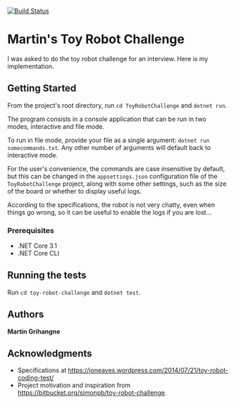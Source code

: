 [![Build Status](https://dev.azure.com/Altirion/Toy%20Robot%20Challenge/_apis/build/status/MartonBot.toy-robot-challenge?branchName=main)](https://dev.azure.com/Altirion/Toy%20Robot%20Challenge/_build/latest?definitionId=13&branchName=main)

# Martin's Toy Robot Challenge

I was asked to do the toy robot challenge for an interview. Here is my implementation.

## Getting Started

From the project's root directory, run `cd ToyRobotChallenge` and `dotnet run`.

The program consists in a console application that can be run in two modes, interactive and file mode.

To run in file mode, provide your file as a single argument: `dotnet run somecommands.txt`. Any other number of arguments will default back to interactive mode.

For the user's convenience, the commands are case insensitive by default, but this can be changed in the `appsettings.json` configuration file of the `ToyRobotChallenge` project, along with some other settings, such as the size of the board or whether to display useful logs.

According to the specifications, the robot is not very chatty, even when things go wrong, so it can be useful to enable the logs if you are lost...

### Prerequisites

* .NET Core 3.1
* .NET Core CLI

## Running the tests

Run `cd toy-robot-challenge` and `dotnet test`.

## Authors

**Martin Grihangne**

## Acknowledgments

* Specifications at https://joneaves.wordpress.com/2014/07/21/toy-robot-coding-test/
* Project motivation and inspiration from https://bitbucket.org/simonpb/toy-robot-challenge.
